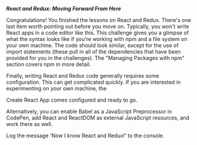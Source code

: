 ***React and Redux: Moving Forward From Here***

Congratulations! You finished the lessons on React and Redux. There's one last item worth pointing out before you move on. Typically, you won't write React apps in a code editor like this. This challenge gives you a glimpse of what the syntax looks like if you're working with npm and a file system on your own machine. The code should look similar, except for the use of import statements (these pull in all of the dependencies that have been provided for you in the challenges). The "Managing Packages with npm" section covers npm in more detail.

Finally, writing React and Redux code generally requires some configuration. This can get complicated quickly. If you are interested in experimenting on your own machine, the

Create React App comes configured and ready to go.

Alternatively, you can enable Babel as a JavaScript Preprocessor in CodePen, add React and ReactDOM as external JavaScript resources, and work there as well.


Log the message 'Now I know React and Redux!' to the console.
